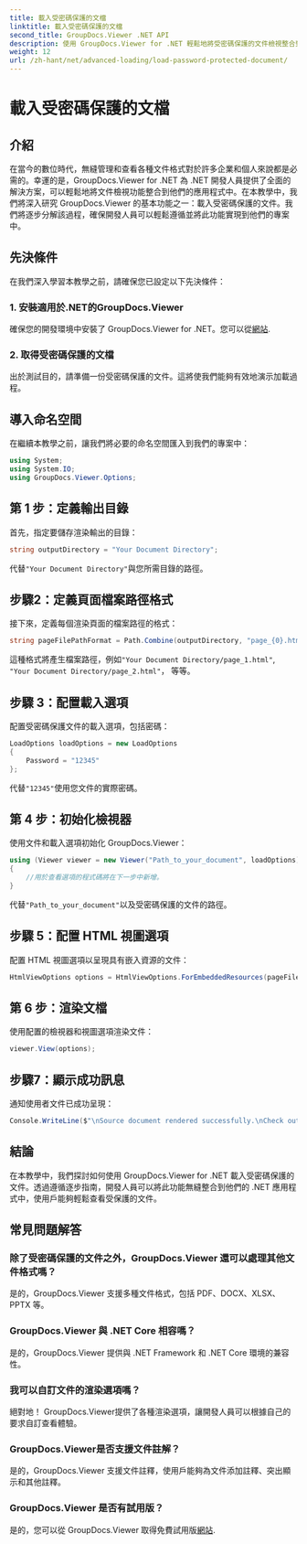 ```yaml
---
title: 載入受密碼保護的文檔
linktitle: 載入受密碼保護的文檔
second_title: GroupDocs.Viewer .NET API
description: 使用 GroupDocs.Viewer for .NET 輕鬆地將受密碼保護的文件檢視整合到 .NET 應用程式中。按照我們的逐步教學進行無縫操作。
weight: 12
url: /zh-hant/net/advanced-loading/load-password-protected-document/
---
```


# 載入受密碼保護的文檔

## 介紹
在當今的數位時代，無縫管理和查看各種文件格式對於許多企業和個人來說都是必需的。幸運的是，GroupDocs.Viewer for .NET 為 .NET 開發人員提供了全面的解決方案，可以輕鬆地將文件檢視功能整合到他們的應用程式中。在本教學中，我們將深入研究 GroupDocs.Viewer 的基本功能之一：載入受密碼保護的文件。我們將逐步分解該過程，確保開發人員可以輕鬆遵循並將此功能實現到他們的專案中。
## 先決條件
在我們深入學習本教學之前，請確保您已設定以下先決條件：
### 1. 安裝適用於.NET的GroupDocs.Viewer
確保您的開發環境中安裝了 GroupDocs.Viewer for .NET。您可以從[網站](https://releases.groupdocs.com/viewer/net/).
### 2. 取得受密碼保護的文檔
出於測試目的，請準備一份受密碼保護的文件。這將使我們能夠有效地演示加載過程。

## 導入命名空間
在繼續本教學之前，讓我們將必要的命名空間匯入到我們的專案中：
```csharp
using System;
using System.IO;
using GroupDocs.Viewer.Options;
```

## 第 1 步：定義輸出目錄
首先，指定要儲存渲染輸出的目錄：
```csharp
string outputDirectory = "Your Document Directory";
```
代替`"Your Document Directory"`與您所需目錄的路徑。
## 步驟2：定義頁面檔案路徑格式
接下來，定義每個渲染頁面的檔案路徑的格式：
```csharp
string pageFilePathFormat = Path.Combine(outputDirectory, "page_{0}.html");
```
這種格式將產生檔案路徑，例如`"Your Document Directory/page_1.html"`, `"Your Document Directory/page_2.html"`， 等等。
## 步驟 3：配置載入選項
配置受密碼保護文件的載入選項，包括密碼：
```csharp
LoadOptions loadOptions = new LoadOptions
{
    Password = "12345"
};
```
代替`"12345"`使用您文件的實際密碼。
## 第 4 步：初始化檢視器
使用文件和載入選項初始化 GroupDocs.Viewer：
```csharp
using (Viewer viewer = new Viewer("Path_to_your_document", loadOptions))
{
    //用於查看選項的程式碼將在下一步中新增。
}
```
代替`"Path_to_your_document"`以及受密碼保護的文件的路徑。
## 步驟 5：配置 HTML 視圖選項
配置 HTML 視圖選項以呈現具有嵌入資源的文件：
```csharp
HtmlViewOptions options = HtmlViewOptions.ForEmbeddedResources(pageFilePathFormat);
```
## 第 6 步：渲染文檔
使用配置的檢視器和視圖選項渲染文件：
```csharp
viewer.View(options);
```
## 步驟7：顯示成功訊息
通知使用者文件已成功呈現：
```csharp
Console.WriteLine($"\nSource document rendered successfully.\nCheck output in {outputDirectory}.");
```

## 結論
在本教學中，我們探討如何使用 GroupDocs.Viewer for .NET 載入受密碼保護的文件。透過遵循逐步指南，開發人員可以將此功能無縫整合到他們的 .NET 應用程式中，使用戶能夠輕鬆查看受保護的文件。
## 常見問題解答
### 除了受密碼保護的文件之外，GroupDocs.Viewer 還可以處理其他文件格式嗎？
是的，GroupDocs.Viewer 支援多種文件格式，包括 PDF、DOCX、XLSX、PPTX 等。
### GroupDocs.Viewer 與 .NET Core 相容嗎？
是的，GroupDocs.Viewer 提供與 .NET Framework 和 .NET Core 環境的兼容性。
### 我可以自訂文件的渲染選項嗎？
絕對地！ GroupDocs.Viewer提供了各種渲染選項，讓開發人員可以根據自己的要求自訂查看體驗。
### GroupDocs.Viewer是否支援文件註解？
是的，GroupDocs.Viewer 支援文件註釋，使用戶能夠為文件添加註釋、突出顯示和其他註釋。
### GroupDocs.Viewer 是否有試用版？
是的，您可以從 GroupDocs.Viewer 取得免費試用版[網站](https://releases.groupdocs.com/).